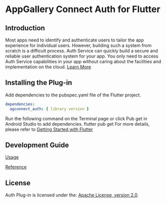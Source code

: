 # AppGallery Connect Auth for Flutter

## Introduction
   Most apps need to identify and authenticate users to tailor the app experience for individual users. However, building such a system from scratch is a difficult process. Auth Service can quickly build a secure and reliable user authentication system for your app. You only need to access Auth Service capabilities in your app without caring about the facilities and implementation on the cloud.
[Learn More](https://developer.huawei.com/consumer/en/doc/development/AppGallery-connect-Guides/agc-auth-introduction)

## Installing the Plug-in
Add dependencies to the pubspec.yaml file of the Flutter project. 
  ```yaml
  dependencies:
    agconnect_auth: { library version }
  ```
Run the following command on the Terminal page or click Pub get in Android Studio to add dependencies.
flutter pub get
For more details, please refer to [Getting Started with Flutter](https://developer.huawei.com/consumer/en/doc/development/AppGallery-connect-Guides/agc-get-started-flutter)

## Development Guide
[Usage](https://developer.huawei.com/consumer/en/doc/development/AppGallery-connect-Guides/agc-auth-flutter-usage)

[Reference](https://developer.huawei.com/consumer/en/doc/development/AppGallery-connect-References/flutter-auth-overview)

##  License
   Auth Plug-in is licensed under the: [Apache License, version 2.0](http://www.apache.org/licenses/LICENSE-2.0).  
